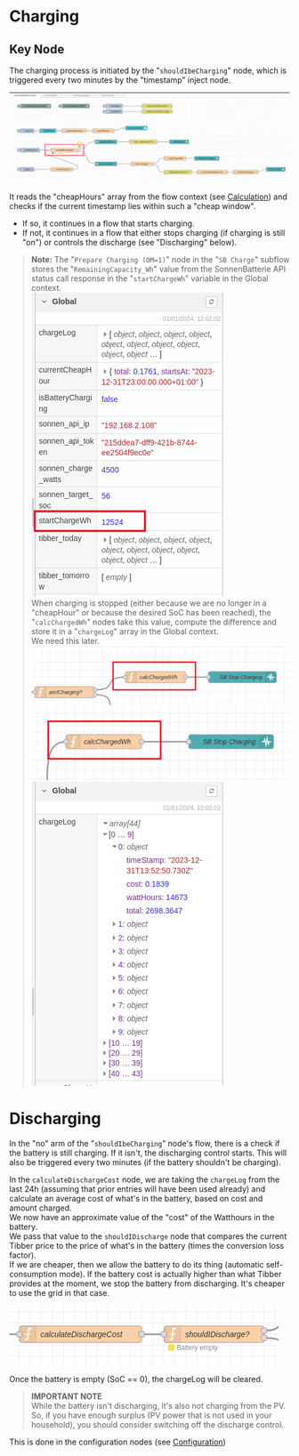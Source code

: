 # Charging

## Key Node
The charging process is initiated by the "`shouldIbeCharging`" node, which is triggered every two minutes by the "timestamp" inject node. 

![](../images/SB-flow-overview_shouldIbecharging.png)

It reads the "cheapHours" array from the flow context (see [Calculation](./calculation.md)) and checks if the current timestamp lies within such a "cheap window". 
* If so, it continues in a flow that starts charging.
* If not, it continues in a flow that either stops charging (if charging is still "on") or controls the discharge (see "Discharging" below).

> **Note:** The "`Prepare Charging (OM=1)`" node in the "`SB Charge`" subflow stores the "`RemainingCapacity_Wh`" value from the SonnenBatterie API status call response in the "`startChargeWh`" variable in the Global context.   
> ![](../images/globalcontext_startchargedwh.png)  
> When charging is stopped (either because we are no longer in a "cheapHour" or because the desired SoC has been reached), the "`calcChargedWh`" nodes take this value, compute the difference and store it in a "`chargeLog`" array in the Global context.  
> We need this later.  
> ![](../images/SB-flow-overview_calcCharged.png)   
> ![](../images/Overview_subflow_charge_calcwh.png)   
> ![](../images/globalcontext_chargelog.png)   


# Discharging
In the "no" arm of the "`shouldIbeCharging`" node's flow, there is a check if the battery is still charging. If it isn't, the discharging control starts. This will also be triggered every two minutes (if the battery shouldn't be charging).

In the `calculateDischargeCost` node, we are taking the `chargeLog` from the last 24h (assuming that prior entries will have been used already) and calculate an average cost of what's in the battery, based on cost and amount charged.  
We now have an approximate value of the "cost" of the Watthours in the battery.  
We pass that value to the `shouldIDischarge` node that compares the current Tibber price to the price of what's in the battery (times the conversion loss factor).  
If we are cheaper, then we allow the battery to do its thing (automatic self-consumption mode). If the battery cost is actually higher than what Tibber provides at the moment, we stop the battery from discharging. It's cheaper to use the grid in that case.

![](../images/discharge.png)

Once the battery is empty (SoC == 0), the chargeLog will be cleared.


> **IMPORTANT NOTE**  
> While the battery isn't discharging, it's also not charging from the PV. So, if you have enough surplus (PV power that is not used in your household), you should consider switching off the discharge control.

This is done in the configuration nodes (see [Configuration](configuration.md))

